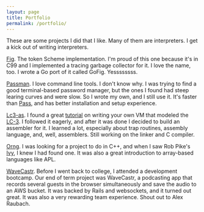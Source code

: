 ```yaml
---
layout: page
title: Portfolio
permalink: /portfolio/
---
```


These are some projects I did that I like. Many of them are interpreters. I get a kick out of writing interpreters.

<a href="https://github.com/olishmollie/fig">Fig</a>.
  The token Scheme implementation. I'm proud of this one because it's in C99 and I implemented a tracing garbage collector for it. I love the name, too. I wrote a Go port of it called GoFig. Yessssssss.

<a href="https://github.com/olishmollie/passman">Passman</a>.
  I love command line tools. I don't know why. I was trying to find a good terminal-based password manager, but the ones I found had steep learing curves and were slow. So I wrote my own, and I still use it. It's faster than <a href="https://www.passwordstore.org">Pass</a>, and has better installation and setup experience.

<a href="https://github.com/olishmollie/lc3-as">Lc3-as</a>.
  I found a great <a href="https://justinmeiners.github.io/lc3-vm/">tutorial</a> on writing your own VM that modeled the <a href="https://en.wikipedia.org/wiki/Little_Computer_3">LC-3</a>. I followed it eagerly, and after it was done I decided to build an assembler for it. I learned a lot, especially about trap routines, assembly language, and, well, assemblers. Still working on the linker and C compiler.

<a href="https://github.com/olishmollie/orng">Orng</a>.
  I was looking for a project to do in C++, and when I saw Rob Pike's <a href="https://github.com/robpike/ivy">Ivy</a>, I knew I had found one. It was also a great introduction to array-based languages like APL.

<a href="https://github.com/olishmollie/Wavecastr">WaveCastr</a>.
  Before I went back to college, I attended a development bootcamp. Our end of term project was WaveCastr, a podcasting app that records several guests in the browser simultaneously and save the audio to an AWS bucket. It was backed by Rails and websockets, and it turned out great. It was also a very rewarding team experience. Shout out to Alex Raubach.
